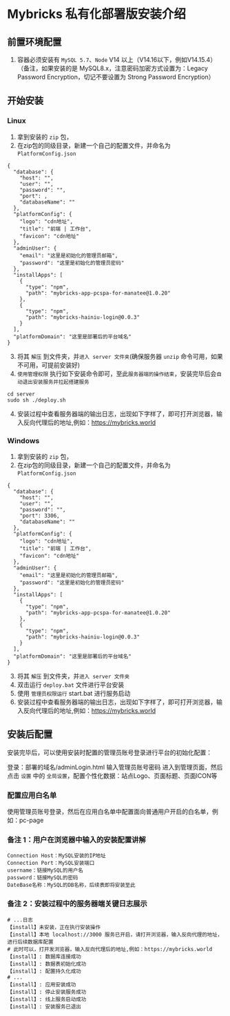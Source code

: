 # Mybricks 私有化部署版安装介绍

## 前置环境配置

1. 容器必须安装有 `MySQL 5.7`、`Node` V14 以上（V14.16以下，例如V14.15.4）（备注，如果安装的是 MySQL8.x，注意密码加密方式设置为：Legacy Password Encryption，切记不要设置为 Strong Password Encryption）

## 开始安装
### Linux

1. 拿到安装的 `zip` 包，
2. 在zip包的同级目录，新建一个自己的配置文件，并命名为 `PlatformConfig.json`
```
{
  "database": {
    "host": "",
    "user": "",
    "password": "",
    "port": ,
    "databaseName": ""
  },
  "platformConfig": {
    "logo": "cdn地址",
    "title": "前端 | 工作台",
    "favicon": "cdn地址"
  },
  "adminUser": {
    "email": "这里是初始化的管理员邮箱",
    "password": "这里是初始化的管理员密码"
  },
  "installApps": [
    {
      "type": "npm",
      "path": "mybricks-app-pcspa-for-manatee@1.0.20"
    },
    {
      "type": "npm",
      "path": "mybricks-hainiu-login@0.0.3"
    }
  ],
  "platformDomain": "这里是部署后的平台域名"
}
```
3. 将其 `解压` 到文件夹，并`进入 server 文件夹`(确保服务器 `unzip` 命令可用，如果不可用，可提前安装好)
4. `使用管理权限` 执行如下安装命令即可，至此`服务器端的操作结束`，安装完毕后会`自动退出安装服务并拉起搭建服务`

```shell
cd server
sudo sh ./deploy.sh
```

4. 安装过程中查看服务器端的输出日志，出现如下字样了，即可打开浏览器，输入反向代理后的地址,例如：https://mybricks.world

### Windows

1. 拿到安装的 `zip` 包，
2. 在zip包的同级目录，新建一个自己的配置文件，并命名为 `PlatformConfig.json`
```
{
  "database": {
    "host": "",
    "user": "",
    "password": "",
    "port": 3306,
    "databaseName": ""
  },
  "platformConfig": {
    "logo": "cdn地址",
    "title": "前端 | 工作台",
    "favicon": "cdn地址"
  },
  "adminUser": {
    "email": "这里是初始化的管理员邮箱",
    "password": "这里是初始化的管理员密码"
  },
  "installApps": [
    {
      "type": "npm",
      "path": "mybricks-app-pcspa-for-manatee@1.0.20"
    },
    {
      "type": "npm",
      "path": "mybricks-hainiu-login@0.0.3"
    }
  ],
  "platformDomain": "这里是部署后的平台域名"
}
```
3. 将其 `解压` 到文件夹，并`进入 server 文件夹`
4. 双击运行 `deploy.bat` 文件进行平台安装
5. 使用 `管理员权限运行` start.bat 进行服务启动
6. 安装过程中查看服务器端的输出日志，出现如下字样了，即可打开浏览器，输入反向代理后的地址,例如：https://mybricks.world


## 安装后配置
安装完毕后，可以使用安装时配置的管理员账号登录进行平台的初始化配置：

登录：部署的域名/adminLogin.html
输入管理员账号密码
进入到管理页面，然后点击 `设置` 中的 `全局设置`，配置个性化数据：站点Logo、页面标题、页面ICON等

### 配置应用白名单
使用管理员账号登录，然后在应用白名单中配置面向普通用户开启的白名单，例如：pc-page


### 备注 1：用户在浏览器中输入的安装配置讲解

```
Connection Host：MySQL安装的IP地址
Connection Port：MySQL安装端口
username：链接MySQL的用户名
password：链接MySQL的密码
DateBase名称：MySQL的DB名称，后续表即将安装至此
```

### 备注 2：安装过程中的服务器端关键日志展示

```shell
# ...日志
【install】未安装，正在执行安装操作
【install】本地 localhost://3000 服务已开启，请打开浏览器，输入反向代理的地址，进行后续数据库配置
# 此时可以，打开发浏览器，输入反向代理后的地址,例如：https://mybricks.world
【install】: 数据库连接成功
【install】: 数据表初始化成功
【install】: 配置持久化成功
# ...
【install】: 应用安装成功
【install】: 停止安装服务成功
【install】: 线上服务启动成功
【install】: 安装服务已退出
```

